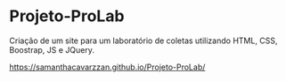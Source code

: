 # Projeto-ProLab
Criação de um site para um laboratório de coletas utilizando HTML, CSS, Boostrap, JS e JQuery.

https://samanthacavarzzan.github.io/Projeto-ProLab/
